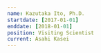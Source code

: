 ```yaml
---
name: Kazutaka Ito, Ph.D.
startdate: [2017-01-01]
enddate: [2018-01-01]
position: Visiting Scientist
current: Asahi Kasei
---
```

